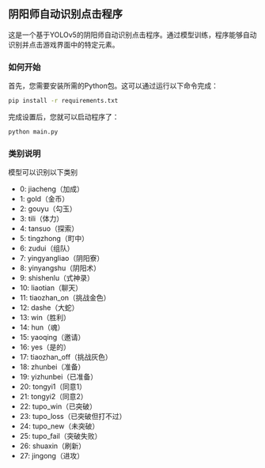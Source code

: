 ## 阴阳师自动识别点击程序
这是一个基于YOLOv5的阴阳师自动识别点击程序。通过模型训练，程序能够自动识别并点击游戏界面中的特定元素。

### 如何开始
首先，您需要安装所需的Python包。这可以通过运行以下命令完成：

```bash
pip install -r requirements.txt
```

完成设置后，您就可以启动程序了：

```bash
python main.py
```

### 类别说明
模型可以识别以下类别
*  0: jiacheng（加成）
*  1: gold（金币）
*  2: gouyu（勾玉）
*  3: tili（体力）
*  4: tansuo（探索）
*  5: tingzhong（町中）
*  6: zudui（组队）
*  7: yingyangliao（阴阳寮）
*  8: yinyangshu（阴阳术）
*  9: shishenlu（式神录）
*  10: liaotian（聊天）
*  11: tiaozhan_on（挑战金色）
*  12: dashe（大蛇）
*  13: win（胜利）
*  14: hun（魂）
*  15: yaoqing（邀请）
*  16: yes（是的）
*  17: tiaozhan_off（挑战灰色）
*  18: zhunbei（准备）
*  19: yizhunbei（已准备）
*  20: tongyi1（同意1）
*  21: tongyi2（同意2）
*  22: tupo_win（已突破）
*  23: tupo_loss（已突破但打不过）
*  24: tupo_new（未突破）
*  25: tupo_fail（突破失败）
*  26: shuaxin（刷新）
*  27: jingong（进攻）